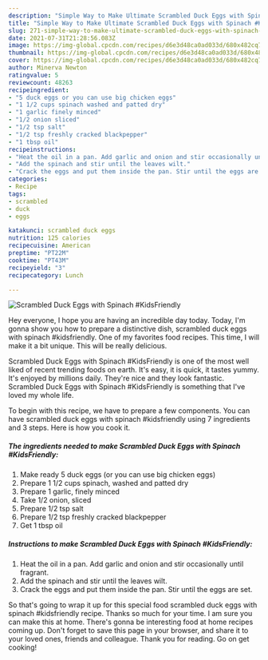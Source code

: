 ```yaml
---
description: "Simple Way to Make Ultimate Scrambled Duck Eggs with Spinach #KidsFriendly"
title: "Simple Way to Make Ultimate Scrambled Duck Eggs with Spinach #KidsFriendly"
slug: 271-simple-way-to-make-ultimate-scrambled-duck-eggs-with-spinach-kidsfriendly
date: 2021-07-31T21:28:56.083Z
image: https://img-global.cpcdn.com/recipes/d6e3d48ca0ad033d/680x482cq70/scrambled-duck-eggs-with-spinach-kidsfriendly-recipe-main-photo.jpg
thumbnail: https://img-global.cpcdn.com/recipes/d6e3d48ca0ad033d/680x482cq70/scrambled-duck-eggs-with-spinach-kidsfriendly-recipe-main-photo.jpg
cover: https://img-global.cpcdn.com/recipes/d6e3d48ca0ad033d/680x482cq70/scrambled-duck-eggs-with-spinach-kidsfriendly-recipe-main-photo.jpg
author: Minerva Newton
ratingvalue: 5
reviewcount: 48263
recipeingredient:
- "5 duck eggs or you can use big chicken eggs"
- "1 1/2 cups spinach washed and patted dry"
- "1 garlic finely minced"
- "1/2 onion sliced"
- "1/2 tsp salt"
- "1/2 tsp freshly cracked blackpepper"
- "1 tbsp oil"
recipeinstructions:
- "Heat the oil in a pan. Add garlic and onion and stir occasionally until fragrant."
- "Add the spinach and stir until the leaves wilt."
- "Crack the eggs and put them inside the pan. Stir until the eggs are set."
categories:
- Recipe
tags:
- scrambled
- duck
- eggs

katakunci: scrambled duck eggs 
nutrition: 125 calories
recipecuisine: American
preptime: "PT22M"
cooktime: "PT43M"
recipeyield: "3"
recipecategory: Lunch

---
```



![Scrambled Duck Eggs with Spinach #KidsFriendly](https://img-global.cpcdn.com/recipes/d6e3d48ca0ad033d/680x482cq70/scrambled-duck-eggs-with-spinach-kidsfriendly-recipe-main-photo.jpg)

Hey everyone, I hope you are having an incredible day today. Today, I'm gonna show you how to prepare a distinctive dish, scrambled duck eggs with spinach #kidsfriendly. One of my favorites food recipes. This time, I will make it a bit unique. This will be really delicious.

Scrambled Duck Eggs with Spinach #KidsFriendly is one of the most well liked of recent trending foods on earth. It's easy, it is quick, it tastes yummy. It's enjoyed by millions daily. They're nice and they look fantastic. Scrambled Duck Eggs with Spinach #KidsFriendly is something that I've loved my whole life.




To begin with this recipe, we have to prepare a few components. You can have scrambled duck eggs with spinach #kidsfriendly using 7 ingredients and 3 steps. Here is how you cook it.

<!--inarticleads1-->

##### The ingredients needed to make Scrambled Duck Eggs with Spinach #KidsFriendly:

1. Make ready 5 duck eggs (or you can use big chicken eggs)
1. Prepare 1 1/2 cups spinach, washed and patted dry
1. Prepare 1 garlic, finely minced
1. Take 1/2 onion, sliced
1. Prepare 1/2 tsp salt
1. Prepare 1/2 tsp freshly cracked blackpepper
1. Get 1 tbsp oil




<!--inarticleads2-->

##### Instructions to make Scrambled Duck Eggs with Spinach #KidsFriendly:

1. Heat the oil in a pan. Add garlic and onion and stir occasionally until fragrant.
1. Add the spinach and stir until the leaves wilt.
1. Crack the eggs and put them inside the pan. Stir until the eggs are set.




So that's going to wrap it up for this special food scrambled duck eggs with spinach #kidsfriendly recipe. Thanks so much for your time. I am sure you can make this at home. There's gonna be interesting food at home recipes coming up. Don't forget to save this page in your browser, and share it to your loved ones, friends and colleague. Thank you for reading. Go on get cooking!
